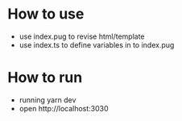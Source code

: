 # How to use
- use index.pug to revise html/template
- use index.ts to define variables in to index.pug

# How to run
- running yarn dev
- open http://localhost:3030

